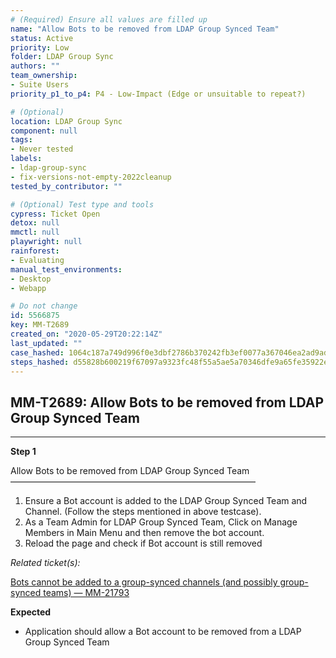 ```yaml
---
# (Required) Ensure all values are filled up
name: "Allow Bots to be removed from LDAP Group Synced Team"
status: Active
priority: Low
folder: LDAP Group Sync
authors: ""
team_ownership: 
- Suite Users
priority_p1_to_p4: P4 - Low-Impact (Edge or unsuitable to repeat?)

# (Optional)
location: LDAP Group Sync
component: null
tags: 
- Never tested
labels: 
- ldap-group-sync
- fix-versions-not-empty-2022cleanup
tested_by_contributor: ""

# (Optional) Test type and tools
cypress: Ticket Open
detox: null
mmctl: null
playwright: null
rainforest: 
- Evaluating
manual_test_environments: 
- Desktop
- Webapp

# Do not change
id: 5566875
key: MM-T2689
created_on: "2020-05-29T20:22:14Z"
last_updated: ""
case_hashed: 1064c187a749d996f0e3dbf2786b370242fb3ef0077a367046ea2ad9adf075d4fb398f4038cf049fd28d1f9e70b7013d
steps_hashed: d55828b600219f67097a9323fc48f55a5ae5a70346dfe9a65fe35922eea4612fe6f3b7faefeb8caca04b78b165692593
---
```


<!-- (Auto-generated) Based on frontmatter's "key" and "name" -->

## MM-T2689: Allow Bots to be removed from LDAP Group Synced Team

---

**Step 1**

Allow Bots to be removed from LDAP Group Synced Team\
————————————————————————————

1. Ensure a Bot account is added to the LDAP Group Synced Team and Channel. (Follow the steps mentioned in above testcase).
2. As a Team Admin for LDAP Group Synced Team, Click on Manage Members in Main Menu and then remove the bot account.
3. Reload the page and check if Bot account is still removed

_Related ticket(s):_

[Bots cannot be added to a group-synced channels (and possibly group-synced teams) — MM-21793](https://mattermost.atlassian.net/browse/MM-21793)

**Expected**

- Application should allow a Bot account to be removed from a LDAP Group Synced Team
